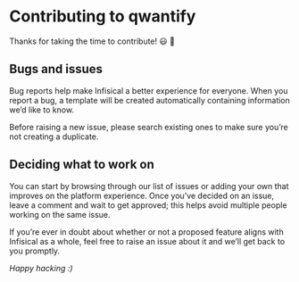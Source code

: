 # Contributing to qwantify

Thanks for taking the time to contribute! 😃 🚀

## Bugs and issues
Bug reports help make Infisical a better experience for everyone. When you report a bug, a template will be created automatically containing information we’d like to know.

Before raising a new issue, please search existing ones to make sure you’re not creating a duplicate.

## Deciding what to work on

You can start by browsing through our list of issues or adding your own that improves on the platform experience. Once you’ve decided on an issue, leave a comment and wait to get approved; this helps avoid multiple people working on the same issue.

If you’re ever in doubt about whether or not a proposed feature aligns with Infisical as a whole, feel free to raise an issue about it and we’ll get back to you promptly.


*Happy hacking :)*